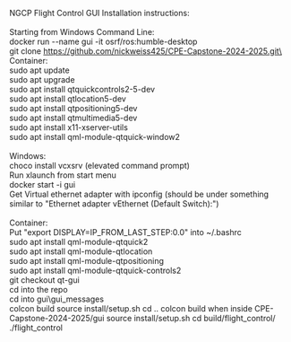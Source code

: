 NGCP Flight Control GUI Installation instructions:\
\
Starting from Windows Command Line:\
docker run --name gui -it osrf/ros:humble-desktop\
git clone https://github.com/nickweiss425/CPE-Capstone-2024-2025.git\
\
Container:\
sudo apt update\
sudo apt upgrade\
sudo apt install qtquickcontrols2-5-dev\
sudo apt install qtlocation5-dev\
sudo apt install qtpositioning5-dev\
sudo apt install qtmultimedia5-dev\
sudo apt install x11-xserver-utils\
sudo apt install qml-module-qtquick-window2\
\
Windows:\
choco install vcxsrv (elevated command prompt)\
Run xlaunch from start menu\
docker start -i gui\
Get Virtual ethernet adapter with ipconfig (should be under something similar to "Ethernet adapter vEthernet (Default Switch):")\
\
Container:\
Put "export DISPLAY=IP_FROM_LAST_STEP:0.0" into ~/.bashrc\
sudo apt install qml-module-qtquick2\
sudo apt install qml-module-qtlocation\
sudo apt install qml-module-qtpositioning\
sudo apt install qml-module-qtquick-controls2\
git checkout qt-gui\
cd into the repo\
cd into gui\gui_messages\
colcon build
source install/setup.sh
cd ..
colcon build when inside CPE-Capstone-2024-2025/gui
source install/setup.sh
cd build/flight_control/
./flight_control
